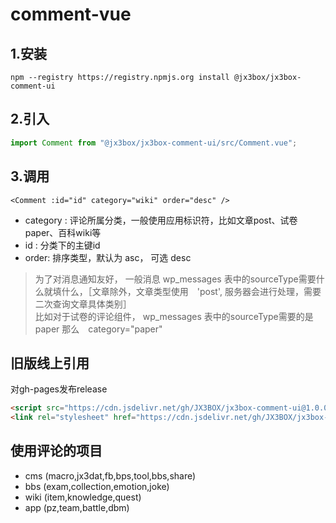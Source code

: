 # comment-vue

## 1.安装
```
npm --registry https://registry.npmjs.org install @jx3box/jx3box-comment-ui
```

## 2.引入

```javascript
import Comment from "@jx3box/jx3box-comment-ui/src/Comment.vue";
```

## 3.调用
```
<Comment :id="id" category="wiki" order="desc" />
```
+ category : 评论所属分类，一般使用应用标识符，比如文章post、试卷paper、百科wiki等
+ id : 分类下的主键id
+ order: 排序类型，默认为 asc， 可选 desc

> 为了对消息通知友好， 一般消息 wp_messages 表中的sourceType需要什么就填什么，［文章除外，文章类型使用　'post', 服务器会进行处理，需要二次查询文章具体类别］  
比如对于试卷的评论组件， wp_messages 表中的sourceType需要的是 paper 那么　category="paper"  


## 旧版线上引用
对gh-pages发布release
```html
<script src="https://cdn.jsdelivr.net/gh/JX3BOX/jx3box-comment-ui@1.0.0/comment.umd.min.js"></script>
<link rel="stylesheet" href="https://cdn.jsdelivr.net/gh/JX3BOX/jx3box-comment-ui@1.0.0/comment.css" />
```

## 使用评论的项目
+ cms (macro,jx3dat,fb,bps,tool,bbs,share)
+ bbs (exam,collection,emotion,joke)
+ wiki (item,knowledge,quest)
+ app (pz,team,battle,dbm)
